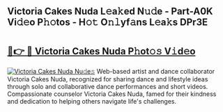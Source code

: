 ## Victoria Cakes Nuda L𝚎a𝚔ed N𝚞𝚍e - Part-A0K Vi𝚍𝚎o P𝚑𝚘tos - H𝚘𝚝 O𝚗𝚕yf𝚊ns L𝚎a𝚔s DPr3E

# <h2><a href="http://kfa0wq.oniu.top/?m=Victoria+Cakes+Nuda">🔗👉 🔴 Victoria Cakes Nuda P𝚑ot𝚘𝚜 V𝚒d𝚎o</a></h2>

[![Victoria Cakes Nuda Nu𝚍e𝚜](https://i.imgur.com/0qMVB7G.gif)](http://kfa0wq.oniu.top/?m=Victoria+Cakes+Nuda)
Web-based artist and dance collaborator Victoria Cakes Nuda, recognized for sharing dance and lifestyle ideas through solo and collaborative dance performances and short videos. Compassionate counselor Victoria Cakes Nuda, famed for their kindness and dedication to helping others navigate life's challenges.  
